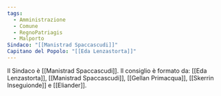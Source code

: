 ```yaml
---
tags:
  - Amministrazione
  - Comune
  - RegnoPatriagis
  - Malporto
Sindaco: "[[Manistrad Spaccascudi]]"
Capitano del Popolo: "[[Eda Lenzastorta]]"
---
```

Il Sindaco è [[Manistrad Spaccascudi]]. 
Il consiglio è formato da: [[Eda Lenzastorta]], [[Manistrad Spaccascudi]], [[Gellan Primacqua]], [[Skerrin Inseguionde]] e [[Eliander]]. 
